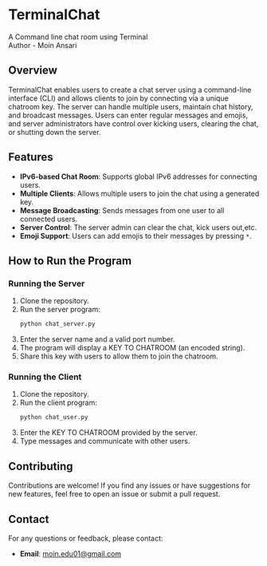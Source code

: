 # TerminalChat
A Command line chat room using Terminal
<br>Author - Moin Ansari

## Overview

TerminalChat enables users to create a chat server using a command-line interface (CLI) and allows clients to join by connecting via a unique chatroom key. The server can handle multiple users, maintain chat history, and broadcast messages. Users can enter regular messages and emojis, and server administrators have control over kicking users, clearing the chat, or shutting down the server.

## Features

- **IPv6-based Chat Room**: Supports global IPv6 addresses for connecting users.
- **Multiple Clients**: Allows multiple users to join the chat using a generated key.
- **Message Broadcasting**: Sends messages from one user to all connected users.
- **Server Control**: The server admin can clear the chat, kick users out,etc.
- **Emoji Support**: Users can add emojis to their messages by pressing `*`.

## How to Run the Program

### Running the Server

1. Clone the repository.
2. Run the server program:
   ```bash
   python chat_server.py
   ```
3. Enter the server name and a valid port number.
4. The program will display a KEY TO CHATROOM (an encoded string).
5. Share this key with users to allow them to join the chatroom.

### Running the Client

1. Clone the repository.
2. Run the client program:
   ```bash
   python chat_user.py
   ```
3. Enter the KEY TO CHATROOM provided by the server.
4. Type messages and communicate with other users.

## Contributing

Contributions are welcome! If you find any issues or have suggestions for new features, feel free to open an issue or submit a pull request.

## Contact

For any questions or feedback, please contact:

- **Email**: moin.edu01@gmail.com